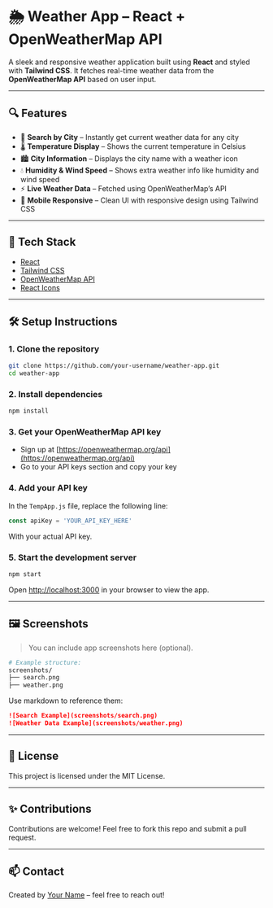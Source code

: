 # 🌦️ Weather App – React + OpenWeatherMap API

A sleek and responsive weather application built using **React** and styled with **Tailwind CSS**. It fetches real-time weather data from the **OpenWeatherMap API** based on user input.

---

## 🔍 Features

- 🔎 **Search by City** – Instantly get current weather data for any city
- 🌡️ **Temperature Display** – Shows the current temperature in Celsius
- 🏙️ **City Information** – Displays the city name with a weather icon
- 💧 **Humidity & Wind Speed** – Shows extra weather info like humidity and wind speed
- ⚡ **Live Weather Data** – Fetched using OpenWeatherMap’s API
- 📱 **Mobile Responsive** – Clean UI with responsive design using Tailwind CSS

---

## 🚀 Tech Stack

- [React](https://reactjs.org/)
- [Tailwind CSS](https://tailwindcss.com/)
- [OpenWeatherMap API](https://openweathermap.org/api)
- [React Icons](https://react-icons.github.io/react-icons/)

---

## 🛠️ Setup Instructions

### 1. Clone the repository

```bash
git clone https://github.com/your-username/weather-app.git
cd weather-app
```

### 2. Install dependencies

```bash
npm install
```

### 3. Get your OpenWeatherMap API key

- Sign up at [https://openweathermap.org/api](https://openweathermap.org/api)
- Go to your API keys section and copy your key

### 4. Add your API key

In the `TempApp.js` file, replace the following line:

```js
const apiKey = 'YOUR_API_KEY_HERE'
```

With your actual API key.

### 5. Start the development server

```bash
npm start
```

Open [http://localhost:3000](http://localhost:3000) in your browser to view the app.

---

## 🖼️ Screenshots

> You can include app screenshots here (optional).

```bash
# Example structure:
screenshots/
├── search.png
├── weather.png
```

Use markdown to reference them:

```markdown
![Search Example](screenshots/search.png)
![Weather Data Example](screenshots/weather.png)
```

---

## 📄 License

This project is licensed under the MIT License.

---

## ✨ Contributions

Contributions are welcome! Feel free to fork this repo and submit a pull request.

---

## 📫 Contact

Created by [Your Name](https://github.com/your-username) – feel free to reach out!
